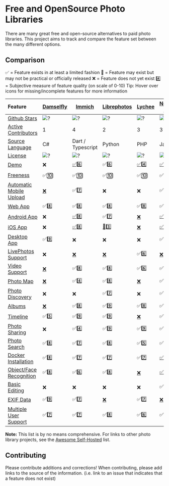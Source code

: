 # Free and OpenSource Photo Libraries

There are many great free and open-source alternatives to paid photo libraries. This project aims to track and compare the feature set between the many different options.

## Comparison

✅ = Feature exists in at least a limited fashion
🚧 = Feature may exist but may not be practical or officially released
❌ = Feature does not yet exist
#️⃣ = Subjective measure of feature quality (on scale of 0-10)
Tip: Hover over icons for missing/incomplete features for more information

| Feature                                                        | [Damselfly](https://github.com/Webreaper/Damselfly)                       | [Immich](https://github.com/alextran1502/immich)                          | [Librephotos](https://github.com/LibrePhotos/librephotos)                     | [Lychee](https://github.com/LycheeOrg/Lychee)                          | [Nextcloud Photos](https://github.com/nextcloud/photos/)               | [Nextcloud Memories](https://github.com/pulsejet/memories)               | [Photonix](https://github.com/photonixapp/photonix)                        | [PiGallery2](https://github.com/bpatrik/pigallery2)                      | [Photoprism](https://github.com/photoprism/photoprism)                        | [Photoview](https://github.com/photoview/photoview)                                                                           | [Piwigo](https://github.com/Piwigo/Piwigo)                          |
| :--------------------------------------------------------------- | --------------------------------------------------------------------------- | --------------------------------------------------------------------------- | ------------------------------------------------------------------------------- | ------------------------------------------------------------------------ | ------------------------------------------------------------------------ | ------------------------------------------------------------------------- | ---------------------------------------------------------------------------- | -------------------------------------------------------------------------- | ------------------------------------------------------------------------------- | ------------------------------------------------------------------------------------------------------------------------------- | --------------------------------------------------------------------- |
| [Github Stars](features.md#github-stars)                       | ![?](https://img.shields.io/github/stars/Webreaper/Damselfly?label=%20)   | ![?](https://img.shields.io/github/stars/alextran1502/immich?label=%20)   | ![?](https://img.shields.io/github/stars/LibrePhotos/librephotos?label=%20)   | ![?](https://img.shields.io/github/stars/LycheeOrg/Lychee?label=%20)   | ![?](https://img.shields.io/github/stars/nextcloud/photos?label=%20)   | ![?](https://img.shields.io/github/stars/pulsejet/memories?label=%20)   | ![?](https://img.shields.io/github/stars/photonixapp/photonix?label=%20)   | ![?](https://img.shields.io/github/stars/bpatrik/pigallery2?label=%20)   | ![?](https://img.shields.io/github/stars/photoprism/photoprism?label=%20)     | ![?](https://img.shields.io/github/stars/photoview/photoview?label=%20)                                                       | ![?](https://img.shields.io/github/stars/Piwigo/Piwigo?label=%20)   |
| [Active Contributors](features.md#active-contributors)         | 1                                                                         | 4                                                                         | 2                                                                             | 3                                                                      | 3                                                                      | 1                                                                       | 1                                                                          | 1                                                                        | 4                                                                             | 1                                                                                                                             | 3                                                                   |
| [Source Language](features.md#source-language)                 | C#                                                                        | Dart / Typescript                                                         | Python                                                                        | PHP                                                                    | JavaScript                                                             | PHP / Vue                                                               | Python                                                                     | TypeScript                                                               | Go                                                                            | Typescript / Go                                                                                                               | PHP                                                                 |
| [License](features.md#license)                                 | ![?](https://img.shields.io/github/license/Webreaper/Damselfly?label=%20) | ![?](https://img.shields.io/github/license/alextran1502/immich?label=%20) | ![?](https://img.shields.io/github/license/LibrePhotos/librephotos?label=%20) | ![?](https://img.shields.io/github/license/LycheeOrg/Lychee?label=%20) | ![?](https://img.shields.io/github/license/nextcloud/photos?label=%20) | ![?](https://img.shields.io/github/license/pulsejet/memories?label=%20) | ![?](https://img.shields.io/github/license/photonixapp/photonix?label=%20) | ![?](https://img.shields.io/github/license/bpatrik/pigallery2?label=%20) | ![?](https://img.shields.io/static/v1?label=%20&message=GPL-3.0&color=orange) | ![?](https://img.shields.io/github/license/photoview/photoview?label=%20)                                                     | ![?](https://img.shields.io/github/license/Piwigo/Piwigo?label=%20) |
| [Demo](features.md#demo)                                       | ❌                                                                        | [✅6️⃣](https://demo.immich.app/)                                       | ✅6️⃣                                                                       | [✅](https://lycheeorg.github.io/demo/)4️⃣                           | [✅](https://nextcloud.com/instant-trial/)7️⃣                        | ✅6️⃣                                                                 | [✅](https://demo.photonix.org/login)8️⃣                                 | [✅](https://pigallery2.herokuapp.com/gallery)8️⃣                      | [✅](https://try.photoprism.app)9️⃣                                         | [✅](https://photos.qpqp.dk/)9️⃣                                                                                            | [✅](https://piwigo.org/demo)9️⃣                                  |
| [Freeness](features.md#freeness)                               | ✅🔟                                                                      | ✅🔟                                                                      | ✅🔟                                                                          | ✅🔟                                                                   | ✅🔟                                                                   | ✅🔟                                                                    | ✅🔟                                                                       | ✅🔟                                                                     | [🚧](https://photoprism.app/get)7️⃣                                         | ✅🔟                                                                                                                          | ✅🔟                                                                |
| [Automatic Mobile Upload](features.md#automatic-mobile-upload) | [❌](https://github.com/Webreaper/Damselfly/issues/40)                    | ✅7️⃣                                                                   | ❌                                                                            | ❌                                                                     | ✅4️⃣                                                                | ✅4️⃣                                                                 | ❌                                                                         | ❌                                                                       | ✅6️⃣                                                                       | [❌](https://github.com/photoview/photoview/issues/129)                                                                       | ✅7️⃣                                                             |
| [Web App](features.md#web-app)                                 | ✅8️⃣                                                                   | ✅8️⃣                                                                   | ✅8️⃣                                                                       | ✅8️⃣                                                                | ✅5️⃣                                                                | ✅8️⃣                                                                 | ✅7️⃣                                                                    | ✅7️⃣                                                                  | ✅7️⃣                                                                       | ✅8️⃣                                                                                                                       | ✅8️⃣                                                             |
| [Android App](features.md#android-app)                         | ❌                                                                        | [✅](https://github.com/alextran1502/immich#step-4-run-mobile-app)8️⃣   | ✅[7️⃣](https://github.com/savvasdalkitsis/uhuruphotos-android)             | [❌](https://github.com/LycheeOrg/Lychee/issues/1013)                  | [✅](https://nextcloud.com/clients/)4️⃣                              | [✅](https://nextcloud.com/clients/)4️⃣                               | ✅[4️⃣](https://github.com/photonixapp/photonix-mobile)                  | ❌                                                                       | [🚧](https://docs.photoprism.app/user-guide/pwa/)4️⃣                        | [🚧](https://github.com/photoview/photoview/issues/701https://apps.apple.com/dk/app/photoview-media-gallery/id157838027)3️⃣ | [✅](https://www.piwigo.org/mobile-applications)7️⃣               |
| [iOS App](features.md#ios-app)                                 | ❌                                                                        | [✅](https://github.com/alextran1502/immich#step-4-run-mobile-app)8️⃣   | [🚧](https://github.com/LibrePhotos/librephotos-mobile)3️⃣                  | [❌](https://github.com/LycheeOrg/Lychee/issues/1013)                  | [✅](https://nextcloud.com/clients/)5️⃣                              | [✅](https://nextcloud.com/clients/)5️⃣                               | ✅[4️⃣](https://github.com/photonixapp/photonix-mobile)                  | ❌                                                                       | [🚧](https://docs.photoprism.app/user-guide/pwa/)4️⃣                        | [✅](https://apps.apple.com/dk/app/photoview-media-gallery/id1578380271)6️⃣                                                 | [✅](https://www.piwigo.org/mobile-applications)7️⃣               |
| [Desktop App](features.md#desktop-app)                         | ✅9️⃣                                                                   | ❌                                                                        | ❌                                                                            | ❌                                                                     | ✅2️⃣                                                                | ✅2️⃣                                                                 | [❌](https://github.com/photonixapp/photonix/issues/61)                    | ❌                                                                       | ❌                                                                            | ❌                                                                                                                            | ❌                                                                  |
| [LivePhotos Support](features.md#livephotos-support)           | ❌                                                                        | [❌](https://github.com/alextran1502/immich/issues/160)                   | [❌](https://github.com/LibrePhotos/librephotos/issues/287)                   | ✅[6️⃣](https://github.com/LycheeOrg/Lychee/issues/1283)             | [❌](https://github.com/nextcloud/photos/issues/344)                   | [❌](https://github.com/pulsejet/memories/issues/124https://)           | [❌](https://github.com/photonixapp/photonix/issues/250)                   | ❌                                                                       | ✅7️⃣                                                                       | [❌](https://github.com/photoview/photoview/issues/273)                                                                       | [❌](https://github.com/Piwigo/Piwigo/issues/1677)                  |
| [Video Support](features.md#video-support)                     | [❌](https://github.com/Webreaper/Damselfly/issues/82)                    | ✅8️⃣                                                                   | ✅8️⃣                                                                       | ✅6️⃣                                                                | ✅6️⃣                                                                | ✅6️⃣                                                                 | [❌](https://github.com/photonixapp/photonix/issues/295)                   | ✅8️⃣                                                                  | ✅7️⃣                                                                       | ✅7️⃣                                                                                                                       | ✅4️⃣                                                             |
| [Photo Map](features.md#photo-map)                             | [❌](https://github.com/Webreaper/Damselfly/issues/312)                   | ✅4️⃣                                                                   | ✅8️⃣                                                                       | [❌](https://github.com/LycheeOrg/Lychee/issues/1051)                  | ✅7️⃣                                                                | ✅7️⃣                                                                 | ✅9️⃣                                                                    | ✅8️⃣                                                                  | ✅6️⃣                                                                       | ✅8️⃣                                                                                                                       | ❌                                                                  |
| [Photo Discovery](features.md#photo-discovery)                 | ❌                                                                        | ❌                                                                        | ✅7️⃣                                                                       | ❌                                                                     | ✅6️⃣                                                                | ✅7️⃣                                                                 | ❌                                                                         | ❌                                                                       | ✅6️⃣                                                                       | ❌                                                                                                                            | ✅1️⃣                                                             |
| [Albums](features.md#albums)                                   | [❌](https://github.com/Webreaper/Damselfly/issues/238)                   | ✅8️⃣                                                                   | ✅9️⃣                                                                       | ✅8️⃣                                                                | ✅7️⃣                                                                | ✅7️⃣                                                                 | ✅5️⃣                                                                    | ✅6️⃣                                                                  | ✅8️⃣                                                                       | ✅6️⃣                                                                                                                       | ✅8️⃣                                                             |
| [Timeline](features.md#timeline)                               | ✅5️⃣                                                                   | ✅9️⃣                                                                   | ✅9️⃣                                                                       | [❌](https://github.com/LycheeOrg/Lychee/issues/1050)                  | ✅4️⃣                                                                | ✅8️⃣                                                                 | ✅5️⃣                                                                    | ✅5️⃣                                                                  | ✅5️⃣                                                                       | ✅9️⃣                                                                                                                       | ✅3️⃣                                                             |
| [Photo Sharing](features.md#photo-sharing)                     | ❌                                                                        | ✅4️⃣                                                                   | ✅9️⃣                                                                       | ✅9️⃣                                                                | ✅6️⃣                                                                | ✅6️⃣                                                                 | ❌                                                                         | ✅7️⃣                                                                  | ✅7️⃣                                                                       | ✅8️⃣                                                                                                                       | ✅5️⃣                                                             |
| [Photo Search](features.md#photo-search)                       | ✅8️⃣                                                                   | ✅7️⃣                                                                   | ✅8️⃣                                                                       | ✅5️⃣                                                                | ✅3️⃣                                                                | ✅3️⃣                                                                 | ✅8️⃣                                                                    | ✅7️⃣                                                                  | ✅8️⃣                                                                       | ✅5️⃣                                                                                                                       | ✅7️⃣                                                             |
| [Docker Installation](features.md#docker-installation)         | ✅8️⃣                                                                   | ✅7️⃣                                                                   | ✅7️⃣                                                                       | ✅7️⃣                                                                | [✅](https://github.com/nextcloud/all-in-one#nextcloud-all-in-one)6️⃣                                                                | [✅](https://github.com/nextcloud/all-in-one#nextcloud-all-in-one)6️⃣                                                                 | ✅8️⃣                                                                    | ✅7️⃣                                                                  | ✅6️⃣                                                                       | ✅8️⃣                                                                                                                       | [✅](https://hub.docker.com/r/linuxserver/piwigo)7️⃣                |
| [Object/Face Recognition](features.md#object/face-recognition) | ✅8️⃣                                                                   | ✅6️⃣                                                                   | ✅8️⃣                                                                       | [❌](https://github.com/LycheeOrg/Lychee/issues/1266)                  | [✅6️⃣](https://github.com/nextcloud/recognize)                      | [✅6️⃣](https://github.com/nextcloud/recognize)                       | ✅8️⃣                                                                    | ✅6️⃣                                                                  | ✅9️⃣                                                                       | ✅6️⃣                                                                                                                       | [🚧](https://github.com/Piwigo/Piwigo/issues/1159)                  |
| [Basic Editing](features.md#basic-editing)                     | ❌                                                                        | ❌                                                                        | ❌                                                                            | ❌                                                                     | ✅6️⃣                                                                | ✅6️⃣                                                                 | ❌                                                                         | ❌                                                                       | ❌                                                                            | ❌                                                                                                                            | ❌                                                                  |
| [EXIF Data](features.md#exif-data)                             | ✅9️⃣                                                                   | ✅7️⃣                                                                   | [❌](https://github.com/LibrePhotos/librephotos/issues/77)                    | ✅7️⃣                                                                | [❌](https://github.com/nextcloud/photos/issues/226)                   | ✅3️⃣                                                                 | ✅7️⃣                                                                    | ✅7️⃣                                                                  | ✅9️⃣                                                                       | ✅7️⃣                                                                                                                       | ✅7️⃣                                                             |
| [Multiple User Support](features.md#multiple-user-support)     | ✅7️⃣                                                                   | ✅7️⃣                                                                   | ✅8️⃣                                                                       | ✅6️⃣                                                                | ✅7️⃣                                                                | ✅7️⃣                                                                 | ✅7️⃣                                                                    | ✅7️⃣                                                                  | [❌](https://github.com/photoprism/photoprism/issues/98)                      | ✅6️⃣                                                                                                                       | ✅8️⃣                                                             |

**Note:** This list is by no means comprehensive. For links to other photo library projects, see the [Awesome Self-Hosted](https://github.com/awesome-selfhosted/awesome-selfhosted#photo-and-video-galleries) list.

## Contributing

Please contribute additions and corrections!
When contributing, please add links to the source of the information.
(i.e. link to an issue that indicates that a feature does not exist)
